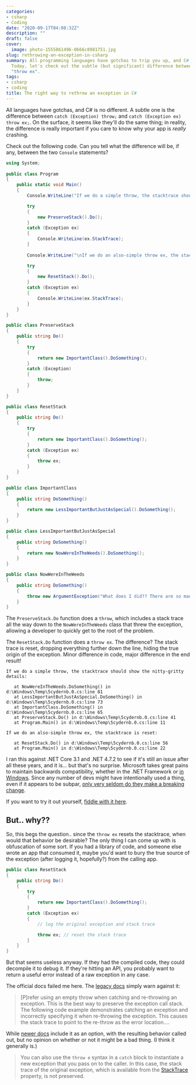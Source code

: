 ```yaml
---
categories:
- csharp
- Coding
date: "2020-09-17T04:08:32Z"
description: ""
draft: false
cover:
  image: photo-1555861496-0666c8981751.jpg
slug: rethrowing-an-exception-in-csharp
summary: All programming languages have gotchas to trip you up, and C# is no exception.
  Today, let's check out the subtle (but significant) difference between "throw" and
  "throw ex".
tags:
- csharp
- coding
title: The right way to rethrow an exception in C#
---
```

All languages have gotchas, and C# is no different. A subtle one is the difference between `catch (Exception) throw;` and `catch (Exception ex) throw ex;`. On the surface, it seems like they'll do the same thing; in reality, the difference is really important if you care to know why your app is _really_ crashing.

Check out the following code. Can you tell what the difference will be, if any, between the two `Console` statements?

```csharp
using System;
                    
public class Program
{
    public static void Main()
    {
        Console.WriteLine("If we do a simple throw, the stacktrace should show the nitty-gritty details:\n");

        try
        {
            new PreserveStack().Do();
        }
        catch (Exception ex)
        {
            Console.WriteLine(ex.StackTrace);
        }
        
        Console.WriteLine("\nIf we do an also-simple throw ex, the stacktrace is reset:\n");

        try
        {
            new ResetStack().Do();
        }
        catch (Exception ex)
        {
            Console.WriteLine(ex.StackTrace);
        }
    }
}

public class PreserveStack
{
    public string Do()
    {
        try
        {
            return new ImportantClass().DoSomething();
        }
        catch (Exception)
        {
            throw;
        }
    }
}

public class ResetStack
{
    public string Do()
    {
        try
        {
            return new ImportantClass().DoSomething();
        }
        catch (Exception ex)
        {
            throw ex;
        }
    }
}

public class ImportantClass
{
    public string DoSomething()
    {
        return new LessImportantButJustAsSpecial().DoSomething();
    }
}

public class LessImportantButJustAsSpecial
{
    public string DoSomething()
    {
        return new NowWereInTheWeeds().DoSomething();
    }
}

public class NowWereInTheWeeds
{
    public string DoSomething()
    {
        throw new ArgumentException("What does I did?? There are so many weeds down here!");
    }
}
```

The `PreserveStack.Do` function does a `throw`, which includes a stack trace all the way down to the `NowWereInTheWeeds` class that threw the exception, allowing a developer to quickly get to the root of the problem.

The `ResetStack.Do` function does a `throw ex`. The difference? The stack trace is reset, dropping everything further down the line, hiding the true origin of the exception. Minor difference in code, major difference in the end result!

```none
If we do a simple throw, the stacktrace should show the nitty-gritty details:

   at NowWereInTheWeeds.DoSomething() in d:\Windows\Temp\5cydernb.0.cs:line 81
   at LessImportantButJustAsSpecial.DoSomething() in d:\Windows\Temp\5cydernb.0.cs:line 73
   at ImportantClass.DoSomething() in d:\Windows\Temp\5cydernb.0.cs:line 65
   at PreserveStack.Do() in d:\Windows\Temp\5cydernb.0.cs:line 41
   at Program.Main() in d:\Windows\Temp\5cydernb.0.cs:line 11

If we do an also-simple throw ex, the stacktrace is reset:

   at ResetStack.Do() in d:\Windows\Temp\5cydernb.0.cs:line 56
   at Program.Main() in d:\Windows\Temp\5cydernb.0.cs:line 22
```

I ran this against .NET Core 3.1 and .NET 4.7.2 to see if it's still an issue after all these years, and it is... but that's no surprise. Microsoft takes great pains to maintain backwards compatibility, whether in the .NET Framework or [in Windows](https://www.youtube.com/watch?v=vPnehDhGa14). Since any number of devs might have intentionally used a thing, even if it appears to be subpar, [only very seldom do they make a breaking change](https://ericlippert.com/2009/11/12/closing-over-the-loop-variable-considered-harmful-part-one/).

If you want to try it out yourself, [fiddle with it here](https://dotnetfiddle.net/BNYEy2).

## But.. why??

So, this begs the question.. since the `throw ex` resets the stacktrace, when would that behavior be desirable? The only thing I can come up with is obfuscation of some sort. If you had a library of code, and someone else wrote an app that consumed it, maybe you'd want to bury the true source of the exception (after logging it, hopefully?) from the calling app.

```csharp
public class ResetStack
{
    public string Do()
    {
        try
        {
            return new ImportantClass().DoSomething();
        }
        catch (Exception ex)
        {
            // log the original exception and stack trace

            throw ex; // reset the stack trace
        }
    }
}
```

But that seems useless anyway. If they had the compiled code, they could decompile it to debug it. If they're hitting an API, you probably want to return a useful error instead of a raw exception in any case.

The official docs failed me here. The [legacy docs](https://learn.microsoft.com/en-us/previous-versions/dotnet/netframework-4.0/ms229005(v=vs.100)) simply warn against it:

> [P]refer using an empty throw when catching and re-throwing an exception. This is the best way to preserve the exception call stack. The following code example demonstrates catching an exception and incorrectly specifying it when re-throwing the exception. This causes the stack trace to point to the re-throw as the error location....

While [newer docs](https://docs.microsoft.com/en-us/dotnet/csharp/language-reference/keywords/throw#re-throwing-an-exception) include it as an option, with the resulting behavior called out, but no opinion on whether or not it might be a bad thing. (I think it generally is.)

> You can also use the `throw e` syntax in a `catch` block to instantiate a new exception that you pass on to the caller. In this case, the stack trace of the original exception, which is available from the [StackTrace](https://docs.microsoft.com/en-us/dotnet/api/system.exception.stacktrace#System_Exception_StackTrace) property, is not preserved.